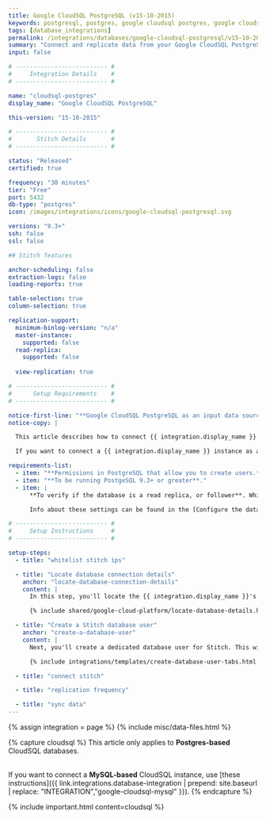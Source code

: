 ```yaml
---
title: Google CloudSQL PostgreSQL (v15-10-2015)
keywords: postgresql, postgres, google cloudsql postgres, google cloudsql postgresql, database integration, etl postgres, etl cloudsql, cloudsql etl, postgres etl, postgresql etl, etl
tags: [database_integrations]
permalink: /integrations/databases/google-cloudsql-postgresql/v15-10-2015
summary: "Connect and replicate data from your Google CloudSQL PostgreSQL database using Stitch's Google CloudSQL PostgreSQL integration."
input: false

# -------------------------- #
#     Integration Details    #
# -------------------------- #

name: "cloudsql-postgres"
display_name: "Google CloudSQL PostgreSQL"

this-version: "15-10-2015"

# -------------------------- #
#       Stitch Details       #
# -------------------------- #

status: "Released"
certified: true

frequency: "30 minutes"
tier: "Free"
port: 5432
db-type: "postgres"
icon: /images/integrations/icons/google-cloudsql-postgresql.svg

versions: "9.3+"
ssh: false
ssl: false

## Stitch features

anchor-scheduling: false
extraction-logs: false
loading-reports: true

table-selection: true
column-selection: true

replication-support:
  minimum-binlog-version: "n/a"
  master-instance:
    supported: false
  read-replica:
    supported: false
    
  view-replication: true

# -------------------------- #
#      Setup Requirements    #
# -------------------------- #

notice-first-line: "**Google CloudSQL PostgreSQL as an input data source**"
notice-copy: |

  This article describes how to connect {{ integration.display_name }} **as an input data source.**

  If you want to connect a {{ integration.display_name }} instance as a **destination**, refer to the [Connecting a Self-Hosted {{ integration.display_name }} Destination guide]({{ link.destinations.setup.cloudsql-postgres | prepend: site.baseurl }}).

requirements-list:
  - item: "**Permissions in PostgreSQL that allow you to create users.** This is required to create a database user for Stitch."
  - item: "**To be running PostgeSQL 9.3+ or greater**."
  - item: |
      **To verify if the database is a read replica, or follower**. While we always recommend connecting a replica over a production database, this also means you may need to verify some of its settings - specifically the `standby` settings - before connecting it to Stitch.

      Info about these settings can be found in the [Configure the database parameter group](#configure-database-parameter-group) section.

# -------------------------- #
#     Setup Instructions     #
# -------------------------- #

setup-steps:
  - title: "whitelist stitch ips"

  - title: "Locate database connection details"
    anchor: "locate-database-connection-details"
    content: |
      In this step, you'll locate the {{ integration.display_name }}'s IP address in the Google Cloud Platform console. This will be used to complete the setup in Stitch.

      {% include shared/google-cloud-platform/locate-database-details.html %}

  - title: "Create a Stitch database user"
    anchor: "create-a-database-user"
    content: |
      Next, you'll create a dedicated database user for Stitch. This will ensure Stitch is visible in any logs or audits, and allow you to maintain your privilege hierarchy.

      {% include integrations/templates/create-database-user-tabs.html %}

  - title: "connect stitch"

  - title: "replication frequency"

  - title: "sync data"
---
```

{% assign integration = page %}
{% include misc/data-files.html %}


{% capture cloudsql %}
This article only applies to **Postgres-based** CloudSQL databases.<br><br>

If you want to connect a **MySQL-based** CloudSQL instance, use [these instructions]({{ link.integrations.database-integration | prepend: site.baseurl | replace: "INTEGRATION","google-cloudsql-mysql" }}).
{% endcapture %}

{% include important.html content=cloudsql %}